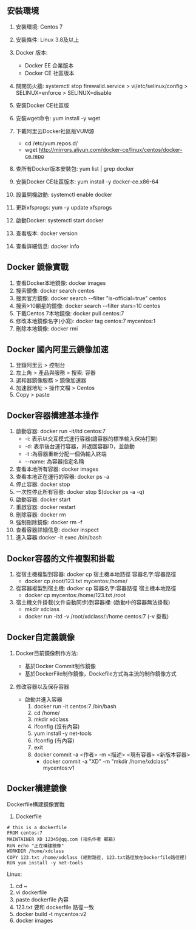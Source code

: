 <h2>安裝環境</h2>

1. 安裝環境: Centos 7
2. 安裝條件: Linux 3.8及以上
3. Docker 版本:
   - Docker EE 企業版本
   - Docker CE 社區版本
  
4. 關閉防火牆: systemctl stop firewalld.service > vi/etc/selinux/config > SELINUX=enforce > SELINUX=disable
5. 安裝Docker CE社區版
6. 安裝wget命令: yum install -y wget
7. 下載阿里云Docker社區版VUM源
   - cd /etc/yum.repos.d/
   - wget http://mirrors.aliyun.com/docker-ce/linux/centos/docker-ce.repo

8. 查所有Docker版本安裝包: yum list | grep docker
9. 安裝Docker CE社區版本: yum install -y docker-ce.x86-64
10. 設置開機啟動: systemctl enable docker
11. 更新xfsprogs: yum -y update xfsprogs
12. 啟動Docker: systemctl start docker
13. 查看版本: docker version
14. 查看詳細信息: docker info

<H2>Docker 鏡像實戰 </H2>

1. 查看Docker本地鏡像: docker images
2. 搜索鏡像: docker search centos
3. 搜索官方鏡像: docker search --filter "is-official=true" centos
4. 搜索>10顆星的鏡像: docker search --filter stars=10 centos
5. 下載Centos 7本地鏡像: docker pull centos:7
6. 修改本地鏡像名字(小寫): docker tag centos:7 mycentos:1
7. 刪除本地鏡像: docker rmi <name>

<H2>Docker 國內阿里云鏡像加速</H2>

1. 登錄阿里云 > 控制台
2. 左上角 > 產品與服務 > 搜索: 容器
3. 選和器鏡像服務 > 鏡像加速器 
4. 加速器地址 > 操作文檔 > Centos
5. Copy > paste

<H2>Docker容器構建基本操作</H2>

1. 啟動容器: docker run -it/itd centos:7
   - -i: 表示以交互模式運行容器(讓容器的標準輸入保持打開)
   - -d: 表示後台運行容器，并返回容器ID，並啟動
   - -t :為容器重新分配一個偽輸入終端
   - --name: 為容器指定名稱
2. 查看本地所有容器: docker images
3. 查看本地正在運行的容器: docker ps -a
4. 停止容器: docker stop <name>
5. 一次性停止所有容器: docker stop $(docker ps -a -q)
6. 啟動容器: docker start <name> 
7. 重啟容器: docker restart <name>
8. 刪除容器: docker rm <name> 
9. 強制刪除鏡像: docker rm -f <name>
10. 查看容器詳細信息: docker inspect <name>
11. 進入容器:docker -it exec <name> /bin/bash

<H2>Docker容器的文件複製和掛載</H2> 

1. 從宿主機複製到容器: docker cp 宿主機本地路徑 容器名字:容器路徑
   - docker cp /root/123.txt mycentos:/home/
2. 從容器複製到宿主機: docker cp 容器名字:容器路徑 宿主機本地路徑
   - docker cp mycentos:/home/123.txt /root
3. 宿主機文件掛載(文件自動同步)到容器裡:  (啟動中的容器無法掛載)
   - mkdir xdclass
   - docker run -itd -v /root/xdclass/:/home centos:7 (-v 掛載)
   
<H2>Docker自定義鏡像</H2>

1. Docker目前鏡像制作方法:
   - 基於Docker Commit制作鏡像
   - 基於DockerFile制作鏡像，Dockefile方式為主流的制作鏡像方式

2. 修改容器以及保存容器
   - 啟動并進入容器
     1. docker run -it centos:7 /bin/bash
     2. cd /home/
     3. mkdir xdclass
     4. ifconfig (沒有內容)
     5. yum install -y net-tools
     6. ifconfig (有內容)
     7. exit
     8. docker commit -a <作者> -m <描述> <現有容器> <新版本容器>
        - docker commit -a "XD" -m "mkdir /home/xdclass" <container id> mycentos:v1

<h2>Docker構建鏡像</h2>

Dockerfile構建鏡像實戰
1. Dockerfile

```
# this is a dockerfile
FROM centos:7
MAINTAINER XD 12345@qq.com (指名作者 郵箱)
RUN echo "正在構建鏡像"
WORKDIR /home/xdclass
COPY 123.txt /home/xdclass (絕對路徑, 123.txt路徑放在Dockerfile路徑裡)
RUN yum install -y net-tools
```

Linux:
1. cd ~
2. vi dockerfile
3. paste dockerfile 內容
4. 123.txt 要和 dockerfile 路徑一致
5. docker build -t mycentos:v2
6. docker images
